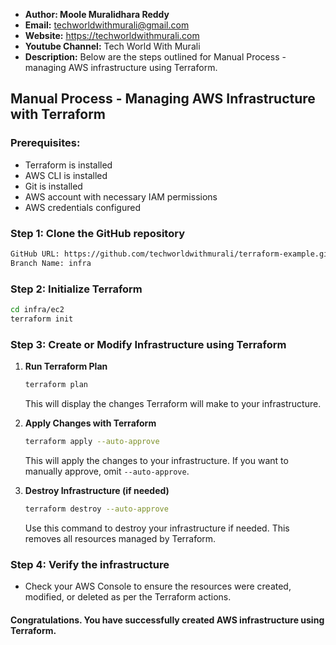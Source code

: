+ <b>Author: Moole Muralidhara Reddy</b></br>
+ <b>Email:</b> techworldwithmurali@gmail.com</br>
+ <b>Website:</b> https://techworldwithmurali.com </br>
+ <b>Youtube Channel:</b> Tech World With Murali</br>
+ <b>Description:</b> Below are the steps outlined for Manual Process -  managing AWS infrastructure using Terraform.</br>

## Manual Process - Managing AWS Infrastructure with Terraform

### Prerequisites:
+ Terraform is installed
+ AWS CLI is installed
+ Git is installed
+ AWS account with necessary IAM permissions
+ AWS credentials configured

### Step 1: Clone the GitHub repository
```xml
GitHub URL: https://github.com/techworldwithmurali/terraform-example.git
Branch Name: infra
```

### Step 2: Initialize Terraform
```bash
cd infra/ec2
terraform init
```

### Step 3: Create or Modify Infrastructure using Terraform
1. **Run Terraform Plan**
   ```bash
   terraform plan
   ```
   This will display the changes Terraform will make to your infrastructure.

2. **Apply Changes with Terraform**
   ```bash
   terraform apply --auto-approve
   ```
   This will apply the changes to your infrastructure. If you want to manually approve, omit `--auto-approve`.

3. **Destroy Infrastructure (if needed)**
   ```bash
   terraform destroy --auto-approve
   ```
   Use this command to destroy your infrastructure if needed. This removes all resources managed by Terraform.

### Step 4: Verify the infrastructure
- Check your AWS Console to ensure the resources were created, modified, or deleted as per the Terraform actions.

#### Congratulations. You have successfully created AWS infrastructure using Terraform.
